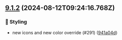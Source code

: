 ## [9.1.2](https://github.com/AxisCommunications/fluent-components/compare/6e299c6f895902e0be1f87872d09c1e0190a2610..941a04dc117defe36e9e21f199bdab52bed0840d) (2024-08-12T09:24:16.768Z)

### 💄 Styling

  - new icons and new color override (#291) ([941a04d](https://github.com/AxisCommunications/fluent-components/commit/941a04dc117defe36e9e21f199bdab52bed0840d))
